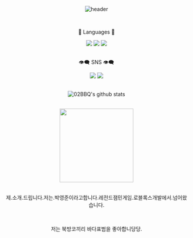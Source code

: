 <div align=center>

![header](https://capsule-render.vercel.app/api?type=Waving&color=4e63d6&height=200&section=header&text=BBQ_Github&fontSize=40&animation=fadeIn&fontColor=DDDDDD)

<br>
<div align=center>
	<p>💫 Languages 💫</p>
</div>
<div align="center">
	<img src="https://img.shields.io/badge/Lua-2C2D72?style=flat&logo=Lua&logoColor=white" />
	<img src="https://img.shields.io/badge/Python-3776AB?style=flat&logo=Python&logoColor=white" />
	<img src="https://img.shields.io/badge/C Sharp-239120?style=flat&logo=C Sharp&logoColor=white" />    
</div>
<br>
<div align=center>
	<p>👁‍🗨 SNS 👁‍🗨</p>
</div>
<div align="center">
	<img src="https://img.shields.io/twitter/url?label=Twitter&style=social&url=https%3A%2F%2Ftwitter.com%2FFakeSuho63" />
    <a href="https://discord.gg/yCNZhfjx72">
		<img src="https://img.shields.io/badge/Portfolio-5865F2?style=flat&logo=Discord&logoColor=white" />
	</a>
</div>
<br>

![02BBQ's github stats](https://github-readme-stats.vercel.app/api?username=02BBQ&show_icons=true)

<br>

<div align="center">
    <img src="https://pbs.twimg.com/profile_images/817059869459030017/FvDS0P8j_400x400.jpg" width = 200>
    
</div>
<br>

<p>제.소개.드립니다.저는.박영준이라고합니다.레전드잼민게임.로블록스개발에서.넘어왔습니다.</p>
<br>

저는 북방코끼리 바다표범을 좋아합니당당.

</div>